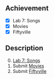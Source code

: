 ## Achievement

- [x] Lab 7: Songs
- [x] Movies
- [x] Fiftyville

## Description

0. [Lab 7: Songs](https://cs50.harvard.edu/x/2022/labs/7/)
1. Submit [Movies](https://cs50.harvard.edu/x/2022/psets/7/movies/)
2. Submit [Fiftyville](https://cs50.harvard.edu/x/2022/psets/7/fiftyville/)
